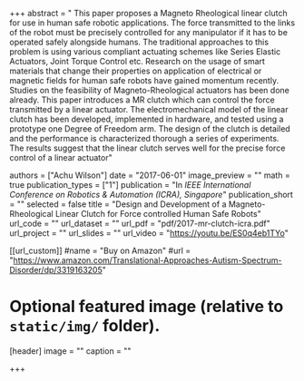 +++
abstract = " This paper proposes a Magneto Rheological linear clutch  for  use  in  human  safe  robotic  applications.  The  force  transmitted to the links of the robot must be precisely controlled for  any  manipulator  if  it  has  to  be  operated  safely  alongside  humans.  The  traditional  approaches  to  this  problem  is  using  various    compliant    actuating    schemes    like    Series    Elastic    Actuators,  Joint  Torque  Control  etc.  Research  on  the  usage  of  smart  materials  that  change  their  properties  on  application  of  electrical or magnetic fields for human safe robots have gained momentum  recently.  Studies  on  the  feasibility  of  Magneto-Rheological   actuators   has   been   done   already.   This   paper   introduces a MR clutch which can control the force transmitted by a linear actuator. The electromechanical model of the linear clutch has been developed, implemented in hardware, and tested using a prototype one Degree of Freedom arm. The design of the clutch is detailed and the performance is characterized thorough a series of experiments. The results suggest that the linear clutch serves well for the precise force control of a linear actuator"

authors = ["Achu Wilson"]
date = "2017-06-01"
image_preview = ""
math = true
publication_types = ["1"]
publication = "In *IEEE International Conference on Robotics & Automation (ICRA), Singapore*"
publication_short = ""
selected = false
title = "Design and Development of a Magneto-Rheological Linear Clutch for Force controlled Human Safe Robots"
url_code = ""
url_dataset = ""
url_pdf = "pdf/2017-mr-clutch-icra.pdf"
url_project = ""
url_slides = ""
url_video = "https://youtu.be/ES0q4eb1TYo"

[[url_custom]]
#name = "Buy on Amazon"
#url = "https://www.amazon.com/Translational-Approaches-Autism-Spectrum-Disorder/dp/3319163205"

# Optional featured image (relative to `static/img/` folder).
[header]
image = ""
caption = ""

+++
